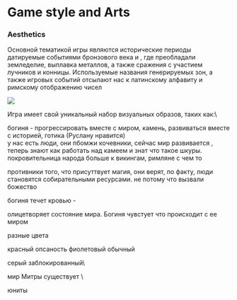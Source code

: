 # Game style and Arts

### Aesthetics

Основной тематикой игры являются исторические периоды датируемые событиями бронзового века и , где преобладали земледелие, выплавка металлов, а также сражения с участием лучников и конницы. Используемые названия генерируемых зон, а также игровых событий отсылают нас к латинскому алфавиту и римскому отображению чисел&#x20;

![](https://cdn.discordapp.com/attachments/1003409833476767855/1004004915141685359/unknown.png)

Игра имеет свой уникальный набор визуальных образов, таких как:\


богиня - прогрессировать вместе с миром, камень, развиваться вместе с историей, готика (Руслану нравится)\
у нас есть люди, они пбомжи кочевники, сейчас мир развивается , теперь знают как работать над камеем и знат что такое шкуры.\
покровительница народа больше к викингам, римляне с чем то



противники того, что присуттвует магия, они верят, по факту, люди становятся собирательными ресурсами. не потому что  вызвали божество

богиня течет кровью -&#x20;

олицетворяет состояние мира. Богиня чувстует что происходит с ее миром

разные цвета

красный опсаность фиолетовый обычный

серый заблокированный\


мир Митры существует \


юниты
